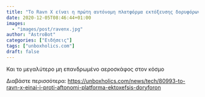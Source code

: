 ```yaml
---
title: "Το Ravn X είναι η πρώτη αυτόνομη πλατφόρμα εκτόξευσης δορυφόρων (ΒΙΝΤΕΟ)"
date: 2020-12-05T08:46:44+01:00
images:
  - "images/post/ravenx.jpg"
author: "AstroBot"
categories: ["Ειδήσεις"]
tags: ["unboxholics.com"]
draft: false
---
```


Και το μεγαλύτερο μη επανδρωμένο αεροσκάφος στον κόσμο

Διαβάστε περισσότερα: https://unboxholics.com/news/tech/80993-to-ravn-x-einai-i-proti-aftonomi-platforma-ektoxefsis-doryforon
